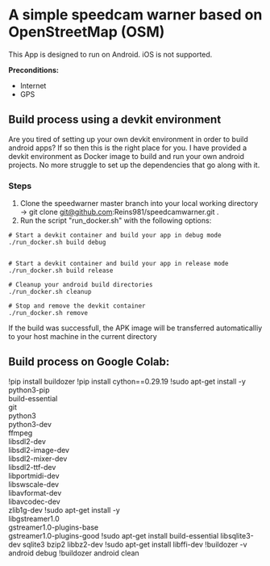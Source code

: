 # A simple speedcam warner based on OpenStreetMap (OSM)

This App is designed to run on Android. iOS is not supported.

**Preconditions:**
- Internet
- GPS

## Build process using a devkit environment

Are you tired of setting up your own devkit environment in order to build
android apps?
If so then this is the right place for you.
I have provided a devkit environment as Docker image to build and run your own android projects. No more struggle to set up the dependencies that go along with it.

### Steps

1) Clone the speedwarner master branch into your local working directory
    -> git clone git@github.com:Reins981/speedcamwarner.git .
2) Run the script "run_docker.sh" with the following options:

```
# Start a devkit container and build your app in debug mode
./run_docker.sh build debug


# Start a devkit container and build your app in release mode
./run_docker.sh build release

# Cleanup your android build directories
./run_docker.sh cleanup

# Stop and remove the devkit container
./run_docker.sh remove
```

If the build was successfull, the APK image will be transferred 
automaticalliy to your host machine in the current directory


## Build process on Google Colab:

!pip install buildozer
!pip install cython==0.29.19
!sudo apt-get install -y \
    python3-pip \
    build-essential \
    git \
    python3 \
    python3-dev \
    ffmpeg \
    libsdl2-dev \
    libsdl2-image-dev \
    libsdl2-mixer-dev \
    libsdl2-ttf-dev \
    libportmidi-dev \
    libswscale-dev \
    libavformat-dev \
    libavcodec-dev \
    zlib1g-dev
!sudo apt-get install -y \
    libgstreamer1.0 \
    gstreamer1.0-plugins-base \
    gstreamer1.0-plugins-good
!sudo apt-get install build-essential libsqlite3-dev sqlite3 bzip2 libbz2-dev
!sudo apt-get install libffi-dev
!buildozer -v android debug
!buildozer android clean






